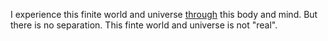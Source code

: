 I experience this finite world and universe <u>through</u> this body and mind.  But there is no separation.  This finte world and universe is not "real".